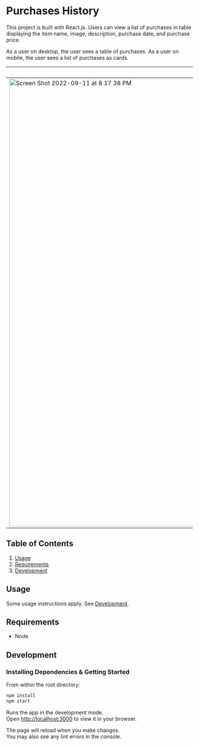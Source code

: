 # Purchases History

This project is built with React.js. Users can view a list of purchases in table displaying the item name, image, description, purchase date, and purchase price.

As a user on desktop, the user sees a table of purchases.
As a user on mobile, the user sees a list of purchases as cards.

|Desktop|Mobile|
|---|---|
|<img width="1209" alt="Screen Shot 2022-09-11 at 8 17 38 PM" src="https://user-images.githubusercontent.com/30884335/189568260-0834b74e-d11c-4f91-80f6-57c1f833e112.png">| <img width="525" alt="Screen Shot 2022-09-11 at 8 14 53 PM" src="https://user-images.githubusercontent.com/30884335/189568304-ac187d83-adb7-410e-ba0f-391ea21bf7cd.png">| 


## Table of Contents

1. [Usage](#usage)
1. [Requirements](#requirements)
1. [Development](#development)

## Usage

Some usage instructions apply. See [Development](#development).

## Requirements

- Node

## Development

### Installing Dependencies & Getting Started

From within the root directory:

```sh
npm install
npm start
```

Runs the app in the development mode.\
Open [http://localhost:3000](http://localhost:3000) to view it in your browser.

The page will reload when you make changes.\
You may also see any lint errors in the console.
